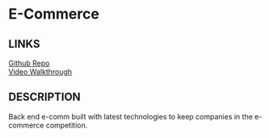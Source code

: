 # E-Commerce

## LINKS

<a href= 'https://github.com/galessalazar/e-comm'>Github Repo</a></br>
<a href=''>Video Walkthrough</a></br>

## DESCRIPTION

Back end e-comm built with latest technologies to keep companies in the e-commerce competition.




